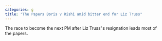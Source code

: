 ```yaml
---
categories: g
title: "The Papers Boris v Rishi amid bitter end for Liz Truss"
---
```

The race to become the next PM after Liz Truss"s resignation leads most of the papers.